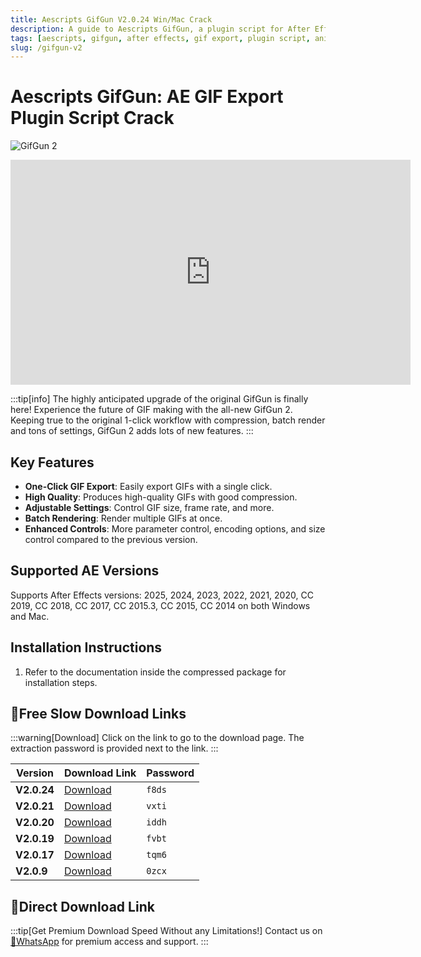 ```yaml
---
title: Aescripts GifGun V2.0.24 Win/Mac Crack
description: A guide to Aescripts GifGun, a plugin script for After Effects to export high-quality GIFs. Learn about its features, supported AE versions, installation steps, and find download links for various versions.
tags: [aescripts, gifgun, after effects, gif export, plugin script, animation, crack]
slug: /gifgun-v2
---
```


# Aescripts GifGun: AE GIF Export Plugin Script Crack

![GifGun 2](https://www.gfxcamp.com/wp-content/uploads/2023/08/GifGun-2.jpg)

<iframe loading="lazy" src="https://player.youku.com/embed/XNTk5NDA4MTM3Ng==" width="640" height="360" frameborder="0" allowfullscreen="allowfullscreen" data-mce-fragment="1"></iframe>

:::tip[info]
The highly anticipated upgrade of the original GifGun is finally here! Experience the future of GIF making with the all-new GifGun 2. Keeping true to the original 1-click workflow with compression, batch render and tons of settings, GifGun 2 adds lots of new features.
:::

## Key Features

- **One-Click GIF Export**: Easily export GIFs with a single click.
- **High Quality**: Produces high-quality GIFs with good compression.
- **Adjustable Settings**: Control GIF size, frame rate, and more.
- **Batch Rendering**: Render multiple GIFs at once.
- **Enhanced Controls**: More parameter control, encoding options, and size control compared to the previous version.

## Supported AE Versions

Supports After Effects versions: 2025, 2024, 2023, 2022, 2021, 2020, CC 2019, CC 2018, CC 2017, CC 2015.3, CC 2015, CC 2014 on both Windows and Mac.

## Installation Instructions

1. Refer to the documentation inside the compressed package for installation steps.

## 🐌Free Slow Download Links

:::warning[Download]
Click on the link to go to the download page. The extraction password is provided next to the link.
:::

| Version         | Download Link                                                              | Password |
| --------------- | -------------------------------------------------------------------------- | -------- |
| **V2.0.24**     | [Download](https://pan.baidu.com/s/1cxM-cR1hqe6fUd5vHJJECA?pwd=f8ds)        | `f8ds`   |
| **V2.0.21**     | [Download](https://pan.baidu.com/s/1j0DXy5UsVKAEVMrR-Q4NHQ?pwd=vxti)        | `vxti`   |
| **V2.0.20**     | [Download](https://pan.baidu.com/s/1yegTxE0UrgzbgZtf4NEw9w?pwd=iddh)        | `iddh`   |
| **V2.0.19**     | [Download](https://pan.baidu.com/s/1Ul5Es3Bx3rMKSZoeQl6YAg?pwd=fvbt)        | `fvbt`   |
| **V2.0.17**     | [Download](https://pan.baidu.com/s/1bzQZZjydh6Rj4jWNoZcfDA?pwd=tqm6)        | `tqm6`   |
| **V2.0.9**      | [Download](https://pan.baidu.com/s/1X7TtszJ-m4qpc5nfOLm-OQ?pwd=0zcx)        | `0zcx`   |

## 🚀Direct Download Link
:::tip[Get Premium Download Speed Without any Limitations!]
Contact us on [💬WhatsApp](https://wa.me/+8613237610083) for premium  access and support.
:::